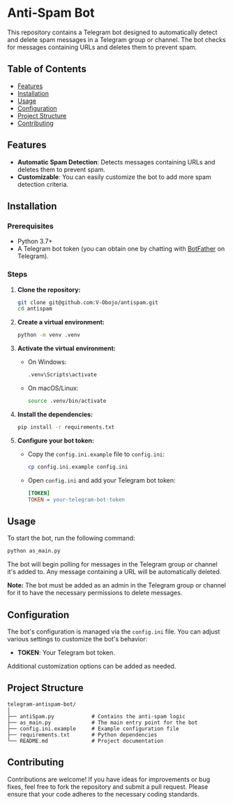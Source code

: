 # Anti-Spam Bot

This repository contains a Telegram bot designed to automatically detect and delete spam messages in a Telegram group or channel. The bot checks for messages containing URLs and deletes them to prevent spam.

## Table of Contents

- [Features](#features)
- [Installation](#installation)
- [Usage](#usage)
- [Configuration](#configuration)
- [Project Structure](#project-structure)
- [Contributing](#contributing)

## Features

- **Automatic Spam Detection**: Detects messages containing URLs and deletes them to prevent spam.
- **Customizable**: You can easily customize the bot to add more spam detection criteria.

## Installation

### Prerequisites

- Python 3.7+
- A Telegram bot token (you can obtain one by chatting with [BotFather](https://t.me/botfather) on Telegram).

### Steps

1. **Clone the repository:**

   ```bash
   git clone git@github.com:V-Obojo/antispam.git
   cd antispam
   ```

2. **Create a virtual environment:**

   ```bash
   python -m venv .venv
   ```

3. **Activate the virtual environment:**

   - On Windows:

     ```bash
     .venv\Scripts\activate
     ```

   - On macOS/Linux:

     ```bash
     source .venv/bin/activate
     ```

4. **Install the dependencies:**

   ```bash
   pip install -r requirements.txt
   ```

5. **Configure your bot token:**

   - Copy the `config.ini.example` file to `config.ini`:

     ```bash
     cp config.ini.example config.ini
     ```

   - Open `config.ini` and add your Telegram bot token:

     ```ini
     [TOKEN]
     TOKEN = your-telegram-bot-token
     ```

## Usage

To start the bot, run the following command:

```bash
python as_main.py
```

The bot will begin polling for messages in the Telegram group or channel it's added to. Any message containing a URL will be automatically deleted.

**Note:** The bot must be added as an admin in the Telegram group or channel for it to have the necessary permissions to delete messages.


## Configuration

The bot's configuration is managed via the `config.ini` file. You can adjust various settings to customize the bot's behavior:

- **TOKEN**: Your Telegram bot token.
  
Additional customization options can be added as needed.

## Project Structure

```
telegram-antispam-bot/
│
├── antiSpam.py            # Contains the anti-spam logic
├── as_main.py             # The main entry point for the bot
├── config.ini.example     # Example configuration file
├── requirements.txt       # Python dependencies
└── README.md              # Project documentation
```

## Contributing

Contributions are welcome! If you have ideas for improvements or bug fixes, feel free to fork the repository and submit a pull request. Please ensure that your code adheres to the necessary coding standards.